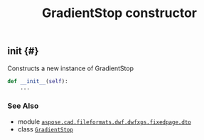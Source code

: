 ﻿---
title: GradientStop constructor
second_title: Aspose.CAD for Python via .NET API References
description: 
type: docs
weight: 10
url: /python-net/aspose.cad.fileformats.dwf.dwfxps.fixedpage.dto/gradientstop/__init__/
is_root: false
---

## __init__ {#}

Constructs a new instance of GradientStop



```python
def __init__(self):
    ...
```





### See Also
* module [`aspose.cad.fileformats.dwf.dwfxps.fixedpage.dto`](../../)
* class [`GradientStop`](/cad/python-net/aspose.cad.fileformats.dwf.dwfxps.fixedpage.dto/gradientstop)
